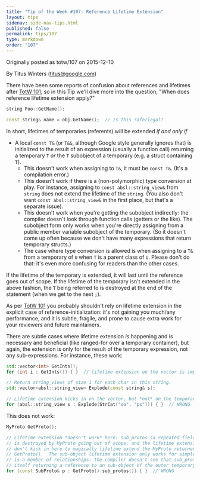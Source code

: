 ```yaml
---
title: "Tip of the Week #107: Reference Lifetime Extension"
layout: tips
sidenav: side-nav-tips.html
published: false
permalink: tips/107
type: markdown
order: "107"
---
```


Originally posted as totw/107 on 2015-12-10

By Titus Winters (titus@google.com)

There have been some reports of confusion about references and lifetimes after
[TotW 101](/tips/101), so in this Tip we'll dive more into the question, "When does
reference lifetime extension apply?"

```c++
string Foo::GetName();

const string& name = obj.GetName();  // Is this safe/legal?
```

In short, lifetimes of temporaries (referents) will be extended *if and only if*

*   A local `const T&` (or `T&&`, although Google style generally ignores that)
    is initialized to the result of an expression (usually a function call)
    returning a temporary `T` *or* the `T` subobject of a temporary (e.g. a
    struct containing `T`).
    *   This doesn't work when assigning to `T&`, it must be `const T&`. (It's a
        compilation error.)
    *   This doesn't work if there is a (non-polymorphic) type conversion at
        play. For instance, assigning to `const absl::string_view&` from
        `string` does not extend the lifetime of the `string`. (You also don't
        want `const absl::string_view&` in the first place, but that's
        a separate issue).
    *   This doesn't work when you're getting the subobject indirectly: the
        compiler doesn't look through function calls (getters or the like). The
        subobject form only works when you're directly assigning from a public
        member variable subobject of the temporary. (So it doesn't come up often
        because we don't have many expressions that return temporary structs.)
    *   The case where type conversion is allowed is when assigning to a `T&`
        from a temporary of `U` when `T` is a parent class of `U`. Please don't
        do that: it's even more confusing for readers than the other cases.

If the lifetime of the temporary is extended, it will last until the reference
goes out of scope. If the lifetime of the temporary isn't extended in the above
fashion, the `T` being referred to is destroyed at the end of the statement
(when we get to the next `;`).

As per [TotW 101](/tips/101) you probably shouldn't rely on lifetime extension
in the explicit case of reference-initialization: it's not gaining you much/any
performance, and it is subtle, fragile, and prone to cause extra work for your
reviewers and future maintainers.

There are subtle cases where lifetime extension *is* happening and is necessary
and beneficial (like ranged-for over a temporary container), but again, the
extension is only for the result of the temporary expression, not any
sub-expressions. For instance, these work:

```c++
std::vector<int> GetInts();
for (int i : GetInts()) { }  // lifetime extension on the vector is important

// Return string_views of size 1 for each char in this string.
std::vector<absl::string_view> Explode(const string& s);

// Lifetime extension kicks in on the vector, but *not* on the temporary string!
for (absl::string_view s : Explode(StrCat("oo", "ps"))) { }  // WRONG
```

This does not work:

```c++
MyProto GetProto();

// Lifetime extension *doesn't work* here: sub_protos (a repeated field)
// is destroyed by MyProto going out of scope, and the lifetime extension rules
// don't kick in here to magically lifetime extend the MyProto returned by
// GetProto().  The sub-object lifetime extension only works for simple
// is-a-member-of relationships: the compiler doesn't see that sub_protos()
// itself returning a reference to an sub-object of the outer temporary.
for (const SubProto& p : GetProto().sub_protos()) { }  // WRONG
```
